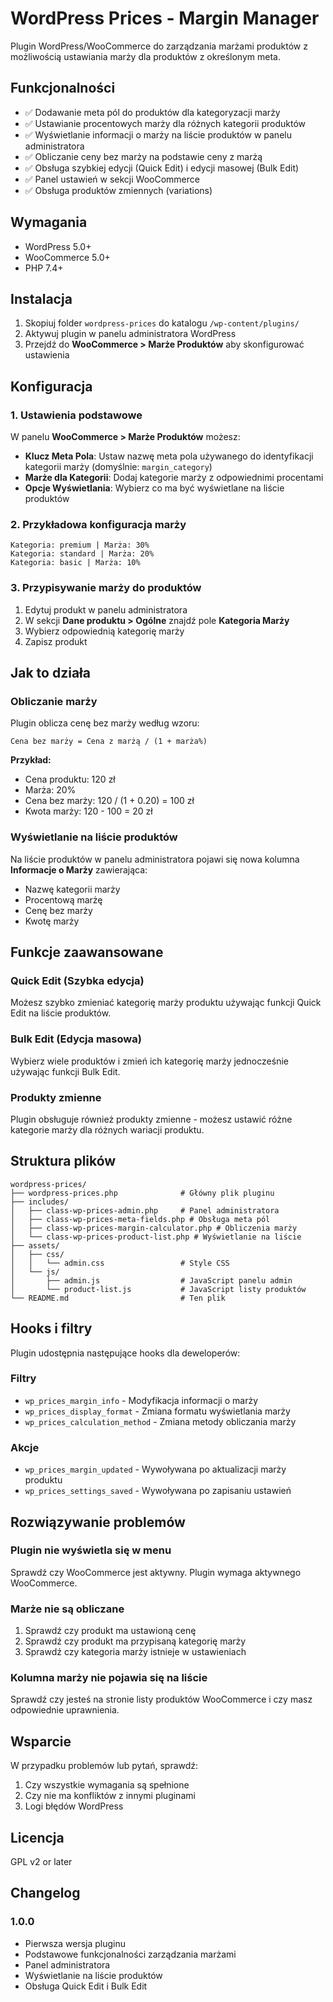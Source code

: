 # WordPress Prices - Margin Manager

Plugin WordPress/WooCommerce do zarządzania marżami produktów z możliwością ustawiania marży dla produktów z określonym meta.

## Funkcjonalności

- ✅ Dodawanie meta pól do produktów dla kategoryzacji marży
- ✅ Ustawianie procentowych marży dla różnych kategorii produktów
- ✅ Wyświetlanie informacji o marży na liście produktów w panelu administratora
- ✅ Obliczanie ceny bez marży na podstawie ceny z marżą
- ✅ Obsługa szybkiej edycji (Quick Edit) i edycji masowej (Bulk Edit)
- ✅ Panel ustawień w sekcji WooCommerce
- ✅ Obsługa produktów zmiennych (variations)

## Wymagania

- WordPress 5.0+
- WooCommerce 5.0+
- PHP 7.4+

## Instalacja

1. Skopiuj folder `wordpress-prices` do katalogu `/wp-content/plugins/`
2. Aktywuj plugin w panelu administratora WordPress
3. Przejdź do **WooCommerce > Marże Produktów** aby skonfigurować ustawienia

## Konfiguracja

### 1. Ustawienia podstawowe

W panelu **WooCommerce > Marże Produktów** możesz:

- **Klucz Meta Pola**: Ustaw nazwę meta pola używanego do identyfikacji kategorii marży (domyślnie: `margin_category`)
- **Marże dla Kategorii**: Dodaj kategorie marży z odpowiednimi procentami
- **Opcje Wyświetlania**: Wybierz co ma być wyświetlane na liście produktów

### 2. Przykładowa konfiguracja marży

```
Kategoria: premium | Marża: 30%
Kategoria: standard | Marża: 20%
Kategoria: basic | Marża: 10%
```

### 3. Przypisywanie marży do produktów

1. Edytuj produkt w panelu administratora
2. W sekcji **Dane produktu > Ogólne** znajdź pole **Kategoria Marży**
3. Wybierz odpowiednią kategorię marży
4. Zapisz produkt

## Jak to działa

### Obliczanie marży

Plugin oblicza cenę bez marży według wzoru:
```
Cena bez marży = Cena z marżą / (1 + marża%)
```

**Przykład:**
- Cena produktu: 120 zł
- Marża: 20%
- Cena bez marży: 120 / (1 + 0.20) = 100 zł
- Kwota marży: 120 - 100 = 20 zł

### Wyświetlanie na liście produktów

Na liście produktów w panelu administratora pojawi się nowa kolumna **Informacje o Marży** zawierająca:

- Nazwę kategorii marży
- Procentową marżę
- Cenę bez marży
- Kwotę marży

## Funkcje zaawansowane

### Quick Edit (Szybka edycja)

Możesz szybko zmieniać kategorię marży produktu używając funkcji Quick Edit na liście produktów.

### Bulk Edit (Edycja masowa)

Wybierz wiele produktów i zmień ich kategorię marży jednocześnie używając funkcji Bulk Edit.

### Produkty zmienne

Plugin obsługuje również produkty zmienne - możesz ustawić różne kategorie marży dla różnych wariacji produktu.

## Struktura plików

```
wordpress-prices/
├── wordpress-prices.php              # Główny plik pluginu
├── includes/
│   ├── class-wp-prices-admin.php     # Panel administratora
│   ├── class-wp-prices-meta-fields.php # Obsługa meta pól
│   ├── class-wp-prices-margin-calculator.php # Obliczenia marży
│   └── class-wp-prices-product-list.php # Wyświetlanie na liście
├── assets/
│   ├── css/
│   │   └── admin.css                 # Style CSS
│   └── js/
│       ├── admin.js                  # JavaScript panelu admin
│       └── product-list.js           # JavaScript listy produktów
└── README.md                         # Ten plik
```

## Hooks i filtry

Plugin udostępnia następujące hooks dla deweloperów:

### Filtry

- `wp_prices_margin_info` - Modyfikacja informacji o marży
- `wp_prices_display_format` - Zmiana formatu wyświetlania marży
- `wp_prices_calculation_method` - Zmiana metody obliczania marży

### Akcje

- `wp_prices_margin_updated` - Wywoływana po aktualizacji marży produktu
- `wp_prices_settings_saved` - Wywoływana po zapisaniu ustawień

## Rozwiązywanie problemów

### Plugin nie wyświetla się w menu

Sprawdź czy WooCommerce jest aktywny. Plugin wymaga aktywnego WooCommerce.

### Marże nie są obliczane

1. Sprawdź czy produkt ma ustawioną cenę
2. Sprawdź czy produkt ma przypisaną kategorię marży
3. Sprawdź czy kategoria marży istnieje w ustawieniach

### Kolumna marży nie pojawia się na liście

Sprawdź czy jesteś na stronie listy produktów WooCommerce i czy masz odpowiednie uprawnienia.

## Wsparcie

W przypadku problemów lub pytań, sprawdź:

1. Czy wszystkie wymagania są spełnione
2. Czy nie ma konfliktów z innymi pluginami
3. Logi błędów WordPress

## Licencja

GPL v2 or later

## Changelog

### 1.0.0
- Pierwsza wersja pluginu
- Podstawowe funkcjonalności zarządzania marżami
- Panel administratora
- Wyświetlanie na liście produktów
- Obsługa Quick Edit i Bulk Edit
